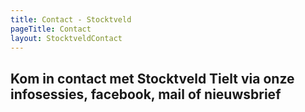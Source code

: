 ```yaml
---
title: Contact - Stocktveld
pageTitle: Contact
layout: StocktveldContact
---
```

Kom in contact met Stocktveld Tielt via onze infosessies, facebook, mail of nieuwsbrief
---
